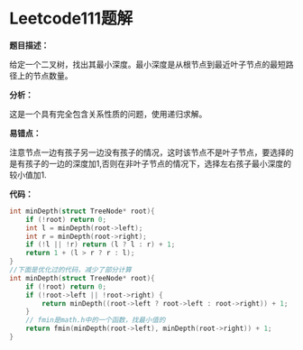 # Leetcode111题解

**题目描述：**

给定一个二叉树，找出其最小深度。最小深度是从根节点到最近叶子节点的最短路径上的节点数量。

**分析：**

这是一个具有完全包含关系性质的问题，使用递归求解。

**易错点：**

注意节点一边有孩子另一边没有孩子的情况，这时该节点不是叶子节点，要选择的是有孩子的一边的深度加1,否则在非叶子节点的情况下，选择左右孩子最小深度的较小值加1.

**代码：**

```c++
int minDepth(struct TreeNode* root){
    if (!root) return 0;
    int l = minDepth(root->left);
    int r = minDepth(root->right);
	if (!l || !r) return (l ? l : r) + 1;
    return 1 + (l > r ? r : l);
}
//下面是优化过的代码，减少了部分计算
int minDepth(struct TreeNode* root){
    if (!root) return 0;
    if (!root->left || !root->right) {
        return minDepth((root->left ? root->left : root->right)) + 1;
    }
    // fmin是math.h中的一个函数，找最小值的
    return fmin(minDepth(root->left), minDepth(root->right)) + 1;
}
```

